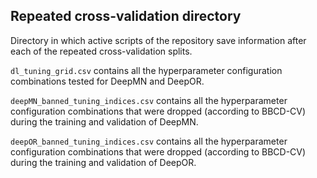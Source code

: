 ## Repeated cross-validation directory
Directory in which active scripts of the repository save information after each of the repeated cross-validation splits.

`dl_tuning_grid.csv` contains all the hyperparameter configuration combinations tested for DeepMN and DeepOR. 

`deepMN_banned_tuning_indices.csv` contains all the hyperparameter configuration combinations that were dropped (according to BBCD-CV) during the training and validation of DeepMN.

`deepOR_banned_tuning_indices.csv` contains all the hyperparameter configuration combinations that were dropped (according to BBCD-CV) during the training and validation of DeepOR.

